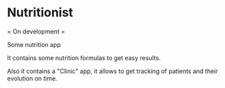 # Nutritionist

= On development =

Some nutrition app

It contains some nutrition formulas to get easy results.

Also it contains a "Clinic" app, it allows to get tracking of patients and their evolution on time.
